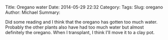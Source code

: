 Title: Oregano water
Date: 2014-05-29 22:32
Category: 
Tags: 
Slug: oregano
Author: Michael
Summary: 
<!-- Status: hidden -->
Did some reading and I think that the oregano has gotten too much water.
Probably the other plants also have had too much water but almost definitely
the oregano.  When I transplant, I think I'll move it to a clay pot.
